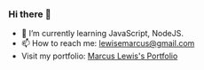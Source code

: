 ### Hi there 👋

- 🌱 I’m currently learning JavaScript, NodeJS.
- 📫 How to reach me: <lewisemarcus@gmail.com>
- Visit my portfolio: [Marcus Lewis's Portfolio](https://lewisemarcus.github.io/NewPortfolio/)
